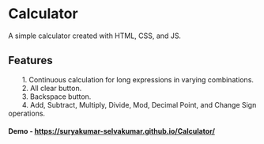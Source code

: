 # Calculator

A simple calculator created with HTML, CSS, and JS. <br>

## Features
&emsp;&emsp;1. Continuous calculation for long expressions in varying combinations. <br>
&emsp;&emsp;2. All clear button. <br>
&emsp;&emsp;3. Backspace button. <br>
&emsp;&emsp;4. Add, Subtract, Multiply, Divide, Mod, Decimal Point, and Change Sign operations. <br>

#### Demo - https://suryakumar-selvakumar.github.io/Calculator/
